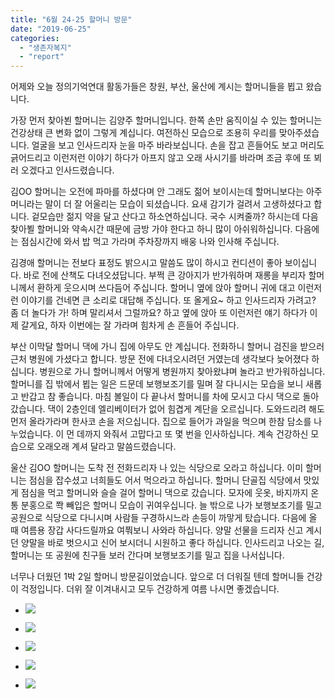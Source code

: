 ```yaml
---
title: "6월 24-25 할머니 방문"
date: "2019-06-25"
categories: 
  - "생존자복지"
  - "report"
---
```


어제와 오늘 정의기억연대 활동가들은 창원, 부산, 울산에 계시는 할머니들을 뵙고 왔습니다.

가장 먼저 찾아뵌 할머니는 김양주 할머니입니다. 한쪽 손만 움직이실 수 있는 할머니는 건강상태 큰 변화 없이 그렇게 계십니다. 여전하신 모습으로 조용히 우리를 맞아주셨습니다. 얼굴을 보고 인사드리자 눈을 마주 바라보십니다. 손을 잡고 흔들어도 보고 머리도 긁어드리고 이런저런 이야기 하다가 아프지 않고 오래 사시기를 바라며 조금 후에 또 뵈러 오겠다고 인사드렸습니다.

김OO 할머니는 오전에 파마를 하셨다며 안 그래도 젊어 보이시는데 할머니보다는 아주머니라는 말이 더 잘 어울리는 모습이 되셨습니다. 요새 감기가 걸려서 고생하셨다고 합니다. 겉모습만 젊지 약을 달고 산다고 하소연하십니다. 국수 시켜줄까? 하시는데 다음 찾아뵐 할머니와 약속시간 때문에 금방 가야 한다고 하니 많이 아쉬워하십니다. 다음에는 점심시간에 와서 밥 먹고 가라며 주차장까지 배웅 나와 인사해 주십니다.

김경애 할머니는 전보다 표정도 밝으시고 말씀도 많이 하시고 컨디션이 좋아 보이십니다. 바로 전에 산책도 다녀오셨답니다. 부쩍 큰 강아지가 반가워하며 재롱을 부리자 할머니께서 환하게 웃으시며 쓰다듬어 주십니다. 할머니 옆에 앉아 할머니 귀에 대고 이런저런 이야기를 건네면 큰 소리로 대답해 주십니다. 또 올게요~ 하고 인사드리자 가려고? 좀 더 놀다가 가! 하며 말리셔서 그럴까요? 하고 옆에 앉아 또 이런저런 얘기 하다가 이제 갈게요, 하자 이번에는 잘 가라며 힘차게 손 흔들어 주십니다.

부산 이막달 할머니 댁에 가니 집에 아무도 안 계십니다. 전화하니 할머니 검진을 받으러 근처 병원에 가셨다고 합니다. 방문 전에 다녀오시려던 거였는데 생각보다 늦어졌다 하십니다. 병원으로 가니 할머니께서 어떻게 병원까지 찾아왔냐며 놀라고 반가워하십니다. 할머니를 집 밖에서 뵙는 일은 드문데 보행보조기를 밀며 잘 다니시는 모습을 보니 새롭고 반갑고 참 좋습니다. 마침 볼일이 다 끝나서 할머니를 차에 모시고 다시 댁으로 돌아갔습니다. 댁이 2층인데 엘리베이터가 없어 힘겹게 계단을 오르십니다. 도와드리려 해도 먼저 올라가라며 한사코 손을 저으십니다. 집으로 들어가 과일을 먹으며 한참 담소를 나누었습니다. 이 먼 데까지 와줘서 고맙다고 또 몇 번을 인사하십니다. 계속 건강하신 모습으로 오래오래 계셔 달라고 말씀드렸습니다.

울산 김OO 할머니는 도착 전 전화드리자 나 있는 식당으로 오라고 하십니다. 이미 할머니는 점심을 잡수셨고 너희들도 어서 먹으라고 하십니다. 할머니 단골집 식당에서 맛있게 점심을 먹고 할머니와 슬슬 걸어 할머니 댁으로 갔습니다. 모자에 웃옷, 바지까지 온통 분홍으로 쫙 빼입은 할머니 모습이 귀여우십니다. 늘 밖으로 나가 보행보조기를 밀고 공원으로 식당으로 다니시며 사람들 구경하시느라 손등이 까맣게 탔습니다. 다음에 올 때 여름용 장갑 사다드릴까요 여쭤보니 사와라 하십니다. 양말 선물을 드리자 신고 계시던 양말을 바로 벗으시고 신어 보시더니 시원하고 좋다 하십니다. 인사드리고 나오는 길, 할머니는 또 공원에 친구들 보러 간다며 보행보조기를 밀고 집을 나서십니다.

너무나 더웠던 1박 2일 할머니 방문길이었습니다. 앞으로 더 더워질 텐데 할머니들 건강이 걱정입니다. 더위 잘 이겨내시고 모두 건강하게 여름 나시면 좋겠습니다.

- ![](https://r2.womenandwar.net/2019/06/photo_2019-06-25_21-25-15-768x1024.jpg)
    
- ![](https://r2.womenandwar.net/2019/06/photo_2019-06-25_21-25-27-768x1024.jpg)
    
- ![](https://r2.womenandwar.net/2019/06/photo_2019-06-25_21-25-31-768x1024.jpg)
    
- ![](https://r2.womenandwar.net/2019/06/photo_2019-06-25_21-25-35-1024x768.jpg)
    
- ![](https://r2.womenandwar.net/2019/06/사본-photo_2019-06-25_21-25-45.jpg)
